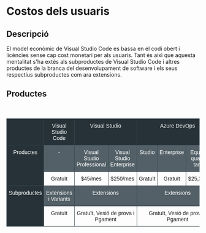 <!-- TITLE: Costos dels usuaris -->
<!-- SUBTITLE: Explicació dels Costos dels usuaris -->

# Costos dels usuaris
## Descripció

El model econòmic de Visual Studio Code es bassa en el codi obert i licències sense cap cost monetari per als usuaris. Tant és aixì que aquesta mentalitat s'ha extés als subproductes de Visual Studio Code i altres productes de la branca del desenvolupament de software i els seus respectius subproductes com ara extensions.

## Productes
<br>
<br>

<table style="margin:auto;border-collapse:collapse;border-spacing:0" class="tg"><tr><th style="font-family:Arial, sans-serif;font-size:14px;font-weight:normal;padding:10px 5px;border-style:solid;border-width:1px;overflow:hidden;word-break:normal;border-color:#37474f;background-color:#263238;color:#ffffff;text-align:center;vertical-align:top"></th><th style="font-family:Arial, sans-serif;font-size:14px;font-weight:normal;padding:10px 5px;border-style:solid;border-width:1px;overflow:hidden;word-break:normal;border-color:#37474f;background-color:#263238;color:#ffffff;text-align:center;vertical-align:top">Visual Studio Code</th><th style="font-family:Arial, sans-serif;font-size:14px;font-weight:normal;padding:10px 5px;border-style:solid;border-width:1px;overflow:hidden;word-break:normal;border-color:#37474f;background-color:#263238;color:#ffffff;text-align:center;vertical-align:top" colspan="2">Visual Studio</th><th style="font-family:Arial, sans-serif;font-size:14px;font-weight:normal;padding:10px 5px;border-style:solid;border-width:1px;overflow:hidden;word-break:normal;border-color:#37474f;background-color:#263238;color:#ffffff;text-align:center;vertical-align:top" colspan="3">Azure DevOps</th><th style="font-family:Arial, sans-serif;font-size:14px;font-weight:normal;padding:10px 5px;border-style:solid;border-width:1px;overflow:hidden;word-break:normal;border-color:#37474f;background-color:#263238;color:#ffffff;text-align:center;vertical-align:top">Xamarin University</th></tr><tr><td style="font-family:Arial, sans-serif;font-size:14px;padding:10px 5px;border-style:solid;border-width:1px;overflow:hidden;word-break:normal;border-color:#37474f;background-color:#263238;color:#ffffff;text-align:center;vertical-align:top" rowspan="2">Productes<br></td><td style="font-family:Arial, sans-serif;font-size:14px;padding:10px 5px;border-style:solid;border-width:1px;overflow:hidden;word-break:normal;border-color:#37474f;background-color:#536067;color:#ffffff;text-align:center;vertical-align:top">-</td><td style="font-family:Arial, sans-serif;font-size:14px;padding:10px 5px;border-style:solid;border-width:1px;overflow:hidden;word-break:normal;border-color:#37474f;background-color:#536067;color:#ffffff;text-align:center;vertical-align:top">Visual Studio Professional</td><td style="font-family:Arial, sans-serif;font-size:14px;padding:10px 5px;border-style:solid;border-width:1px;overflow:hidden;word-break:normal;border-color:#37474f;background-color:#536067;color:#ffffff;text-align:center;vertical-align:top">Visual Studio Enterprise</td><td style="font-family:Arial, sans-serif;font-size:14px;padding:10px 5px;border-style:solid;border-width:1px;overflow:hidden;word-break:normal;border-color:#37474f;background-color:#536067;color:#ffffff;text-align:center;vertical-align:top">Studio</td><td style="font-family:Arial, sans-serif;font-size:14px;padding:10px 5px;border-style:solid;border-width:1px;overflow:hidden;word-break:normal;border-color:#37474f;background-color:#536067;color:#ffffff;text-align:center;vertical-align:top">Enterprise</td><td style="font-family:Arial, sans-serif;font-size:14px;padding:10px 5px;border-style:solid;border-width:1px;overflow:hidden;word-break:normal;border-color:#37474f;background-color:#536067;color:#ffffff;text-align:center;vertical-align:top">Equips de qualsevol tamany</td><td style="font-family:Arial, sans-serif;font-size:14px;padding:10px 5px;border-style:solid;border-width:1px;overflow:hidden;word-break:normal;border-color:#37474f;background-color:#536067;color:#ffffff;text-align:center;vertical-align:top">-</td></tr><tr><td style="font-family:Arial, sans-serif;font-size:14px;padding:10px 5px;border-style:solid;border-width:1px;overflow:hidden;word-break:normal;border-color:#37474f;text-align:center;vertical-align:top">Gratuït</td><td style="font-family:Arial, sans-serif;font-size:14px;padding:10px 5px;border-style:solid;border-width:1px;overflow:hidden;word-break:normal;border-color:#37474f;text-align:center;vertical-align:top">$45/mes</td><td style="font-family:Arial, sans-serif;font-size:14px;padding:10px 5px;border-style:solid;border-width:1px;overflow:hidden;word-break:normal;border-color:#37474f;text-align:center;vertical-align:top">$250/mes</td><td style="font-family:Arial, sans-serif;font-size:14px;padding:10px 5px;border-style:solid;border-width:1px;overflow:hidden;word-break:normal;border-color:#37474f;text-align:center;vertical-align:top">Gratuït</td><td style="font-family:Arial, sans-serif;font-size:14px;padding:10px 5px;border-style:solid;border-width:1px;overflow:hidden;word-break:normal;border-color:#37474f;text-align:center;vertical-align:top">Gratuït</td><td style="font-family:Arial, sans-serif;font-size:14px;padding:10px 5px;border-style:solid;border-width:1px;overflow:hidden;word-break:normal;border-color:#37474f;text-align:center;vertical-align:top">$25,30/mes</td><td style="font-family:Arial, sans-serif;font-size:14px;padding:10px 5px;border-style:solid;border-width:1px;overflow:hidden;word-break:normal;border-color:#37474f;text-align:center;vertical-align:top">$999/any</td></tr><tr><td style="font-family:Arial, sans-serif;font-size:14px;padding:10px 5px;border-style:solid;border-width:1px;overflow:hidden;word-break:normal;border-color:#37474f;background-color:#263238;color:#ffffff;text-align:center;vertical-align:top" rowspan="2">Subproductes</td><td style="font-family:Arial, sans-serif;font-size:14px;padding:10px 5px;border-style:solid;border-width:1px;overflow:hidden;word-break:normal;border-color:#37474f;background-color:#536067;color:#ffffff;text-align:center;vertical-align:top">Extensions i Variants</td><td style="font-family:Arial, sans-serif;font-size:14px;padding:10px 5px;border-style:solid;border-width:1px;overflow:hidden;word-break:normal;border-color:#37474f;background-color:#536067;color:#ffffff;text-align:center;vertical-align:top" colspan="2">Extensions</td><td style="font-family:Arial, sans-serif;font-size:14px;padding:10px 5px;border-style:solid;border-width:1px;overflow:hidden;word-break:normal;border-color:#37474f;background-color:#536067;color:#ffffff;text-align:center;vertical-align:top" colspan="3">Extensions</td><td style="font-family:Arial, sans-serif;font-size:14px;padding:10px 5px;border-style:solid;border-width:1px;overflow:hidden;word-break:normal;border-color:#37474f;background-color:#536067;color:#ffffff;text-align:center;vertical-align:top">-</td></tr><tr><td style="font-family:Arial, sans-serif;font-size:14px;padding:10px 5px;border-style:solid;border-width:1px;overflow:hidden;word-break:normal;border-color:#37474f;text-align:center;vertical-align:top">Gratuït</td><td style="font-family:Arial, sans-serif;font-size:14px;padding:10px 5px;border-style:solid;border-width:1px;overflow:hidden;word-break:normal;border-color:#37474f;text-align:center;vertical-align:top" colspan="2">Gratuït, Vesió de prova i Pgament</td><td style="font-family:Arial, sans-serif;font-size:14px;padding:10px 5px;border-style:solid;border-width:1px;overflow:hidden;word-break:normal;border-color:#37474f;text-align:center;vertical-align:top" colspan="3">Gratuït, Vesió de prova i Pgament</td><td style="font-family:Arial, sans-serif;font-size:14px;padding:10px 5px;border-style:solid;border-width:1px;overflow:hidden;word-break:normal;border-color:#37474f;text-align:center;vertical-align:top">-</td></tr></table>